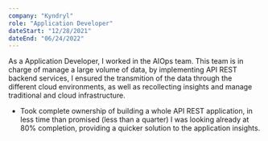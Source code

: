 ```yaml
---
company: "Kyndryl"
role: "Application Developer"
dateStart: "12/28/2021"
dateEnd: "06/24/2022"
---
```


As a Application Developer, I worked in the AIOps team. This team is in charge of manage a large volume of data, by implementing API REST backend services, I ensured the transmition of the data through the different cloud environments, as well as recollecting insights and manage traditional and cloud infrastructure.

- Took complete ownership of building a whole API REST application, in less time than promised (less than a quarter) I was looking already at 80% completion, providing a quicker solution to the application insights. 
